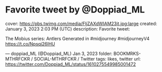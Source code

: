 # Favorite tweet by @Doppiad_ML

cover: https://pbs.twimg.com/media/FljZAXdWIAM23it.jpg:large
created: January 3, 2023 2:03 PM (UTC)
description: Favorite tweet:

The Mobius series: Antlers Generated in #midjourney #midjourneyV4 https://t.co/Npsqj26lHU

— doppiad_ML (@Doppiad_ML) Jan 3, 2023
folder: BOOKMRKS-MTHRFCKR / SOCIAL-MTHRFCKR / Twitter
tags: likes, twitter
url: https://twitter.com/Doppiad_ML/status/1610275549985001472